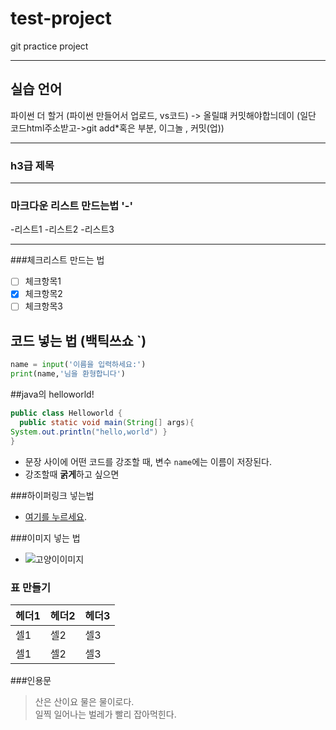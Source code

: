 # test-project
git practice project

_ _ _

## 실습 언어
파이썬 더 할거 (파이썬 만들어서 업로드, vs코드) -> 올릴떄 커밋해야합늬데이 (일단 코드html주소받고->git add*혹은 부분, 이그놀 , 커밋(업))

___

### h3급 제목
_ _ _

### 마크다운 리스트 만드는법 '-'
  -리스트1
  -리스트2
  -리스트3
  
_ _ _

###체크리스트 만드는 법
  - [ ] 체크항목1
  - [x] 체크항목2
  - [ ] 체크항목3

## 코드 넣는 법 (백틱쓰쇼 `)

```python
name = input('이름을 입력하세요:')
print(name,'님을 환형합니다')
```

##java의 helloworld!

```java
public class Helloworld {
  public static void main(String[] args){
System.out.println("hello,world") }
}
```

- 문장 사이에 어떤 코드를 강조할 때, 변수 `name`에는 이름이 저장된다.
- 강조할때 **굵게**하고 싶으면

###하이퍼링크 넣는법
- [여기를 누르세요](https://www.naver.com).


###이미지 넣는 법
- ![고양이이미지](https://w7.pngwing.com/pngs/508/950/png-transparent-orange-tabby-cat-illustration-kitten-cat-kitten-free-love-cat-like-mammal-animals-thumbnail.png)

### 표 만들기
| 헤더1 | 헤더2 | 헤더3 |
|---|---|---|
|셀1|셀2|셀3|
|셀1|셀2|셀3|


###인용문
>산은 산이요 물은 물이로다.
><br>일찍 일어나는 벌레가 빨리 잡아먹힌다.
